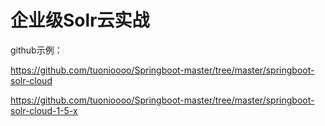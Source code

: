 # 企业级Solr云实战

github示例：

https://github.com/tuonioooo/Springboot-master/tree/master/springboot-solr-cloud

https://github.com/tuonioooo/Springboot-master/tree/master/springboot-solr-cloud-1-5-x

